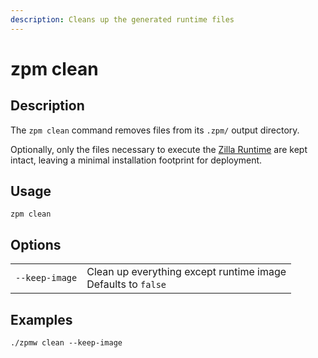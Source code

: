 ```yaml
---
description: Cleans up the generated runtime files
---
```


# zpm clean

## Description

The `zpm clean` command removes files from its `.zpm/` output directory.

Optionally, only the files necessary to execute the [Zilla Runtime](../zilla/) are kept intact, leaving a minimal installation footprint for deployment.

## Usage

```bash:no-line-numbers
zpm clean
```

## Options

|                |                                                                                   |
| -------------- | --------------------------------------------------------------------------------- |
| `--keep-image` | Clean up everything except runtime image<br>Defaults to `false` |

## Examples

```bash:no-line-numbers
./zpmw clean --keep-image
```
